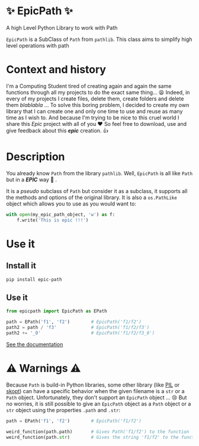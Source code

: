 # :sparkles: EpicPath :sparkles: 
A high Level Python Library to work with Path

`EpicPath` is a SubClass of `Path` from `pathlib`.
This class aims to simplify high level operations with path

# Context and history

I'm a Computing Student tired of creating again and again the same functions through all my projects to do the exact same thing... :tired_face: 
Indeed, in every of my projects I create files, delete them, create folders and delete them *blablabla* ...
To solve this boring problem, I decided to create my own library that I can create one and only one time to use and reuse as many time as I wish to.
And because I'm trying to be nice to this cruel world I share this *Epic* project with all of you :heart:
So feel free to download, use and give feedback about this ***epic***  creation. :+1:


# Description

You already know `Path` from the library `pathlib`. Well, `EpicPath` is all like `Path` but in a ***EPIC*** way :tada: . 

It is a *pseudo* subclass of `Path` but consider it as a subclass, it supports all the methods and options of the original library.
It is also a `os.PathLike` object which allows you to use as you would want to:

```python
with open(my_epic_path_object, 'w') as f:
    f.write('This is epic !!!')
```

 
# Use it



## Install it

```shell
pip install epic-path
```

## Use it

```python
from epicpath import EpicPath as EPath

path = EPath('f1', 'f2')        # EpicPath('f1/f2')
path2 = path / 'f3'             # EpicPath('f1/f2/f3')
path2 += '_0'                   # EpicPath('f1/f2/f3_0')
```

[See the documentation](doc/README.md)   

# :warning: Warnings :warning:

Because `Path` is build-in Python libraries, some other library
(like [PIL](https://github.com/python-pillow/Pillow) or [skopt](https://github.com/scikit-optimize/scikit-optimize))
can have a specific behavior when the given filename is a `str` or a `Path` object.
Unfortunately, they don't support an `EpicPath` object ... :cry: But no worries, it is still possible to give an `EpicPath` object as a `Path` object or a `str` object using the properties `.path` and `.str`:

```python
path = EPath('f1', 'f2')        # EpicPath('f1/f2')

weird_function(path.path)       # Gives Path('f1/f2') to the function
weird_function(path.str)        # Gives the string 'f1/f2' to the function
```

 
 